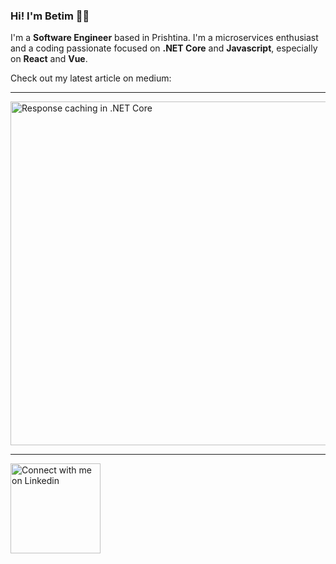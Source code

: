 ### Hi! I'm Betim 👋🏼

I'm a **Software Engineer** based in Prishtina. I'm a microservices enthusiast and a coding passionate focused on **.NET Core** and **Javascript**, especially on **React** and **Vue**.

Check out my latest article on medium:
<br>
<hr>
<a href="https://betko.medium.com/response-caching-in-net-core-18956dd06c42" style="cursor:pointer"><img src="https://i.imgur.com/vStYQ7l.png" height="550" alt="Response caching in .NET Core"></a>
<br>
<hr>
<p>
  <a href="https://www.linkedin.com/in/betimshala/">
    <img src="https://i.imgur.com/i2A8YEu.png" width="144" alt="Connect with me on Linkedin" title="Connect with me on Linkedin">
  </a>
</p>


